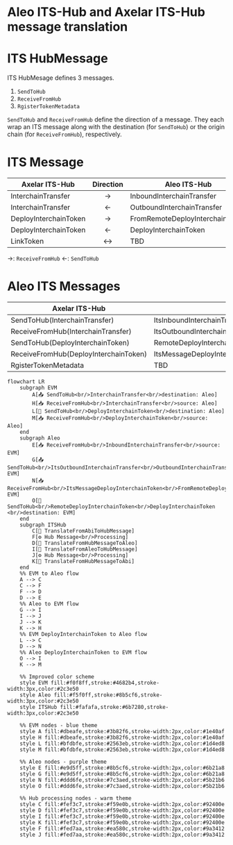 # Aleo ITS-Hub and Axelar ITS-Hub message translation

# ITS HubMessage

ITS HubMesage defines 3 messages.

1. `SendToHub`
1. `ReceiveFromHub`
1. `RgisterTokenMetadata`

`SendToHub` and `ReceiveFromHub` define the direction of a message. They each wrap an ITS message along with the destination (for `SendToHub`) or the origin chain (for `ReceiveFromHub`), respectively.

# ITS Message

| Axelar ITS-Hub        | Direction | Aleo ITS-Hub                    |
| --------------------- | :-------: | ------------------------------- |
| InterchainTransfer    |    ->     | InboundInterchainTransfer      |
| InterchainTransfer    |    <-     | OutboundInterchainTransfer      |
| DeployInterchainToken |    ->     | FromRemoteDeployInterchainToken |
| DeployInterchainToken |    <-     | DeployInterchainToken           |
| LinkToken             |    <->    | TBD                             |

->: `ReceiveFromHub`
<-: `SendToHub`

# Aleo ITS Messages

| Axelar ITS-Hub                        | Aleo ITS-Hub                                                     |
| ------------------------------------- | ---------------------------------------------------------------- |
| SendToHub(InterchainTransfer)         | ItsInboundInterchainTransfer                                    |
| ReceiveFromHub(InterchainTransfer)    | ItsOutboundInterchainTransfer                                    |
| SendToHub(DeployInterchainToken)      | RemoteDeployInterchainToken(DeployInterchainToken)               |
| ReceiveFromHub(DeployInterchainToken) | ItsMessageDeployInterchainToken(FromRemoteDeployInterchainToken) |
| RgisterTokenMetadata                  | TBD                                                              |

```mermaid
flowchart LR
    subgraph EVM
        A[📤 SendToHub<br/>InterchainTransfer<br/>destination: Aleo]
        H[📥 ReceiveFromHub<br/>InterchainTransfer<br/>source: Aleo]
        L[🚀 SendToHub<br/>DeployInterchainToken<br/>destination: Aleo]
        M[📥 ReceiveFromHub<br/>DeployInterchainToken<br/>source: Aleo]
    end
    subgraph Aleo
        E[📥 ReceiveFromHub<br/>InboundInterchainTransfer<br/>source: EVM]
        G[📤 SendToHub<br/>ItsOutboundInterchainTransfer<br/>OutboundInterchainTransfer<br/>destination: EVM]
        N[📥 ReceiveFromHub<br/>ItsMessageDeployInterchainToken<br/>FromRemoteDeployInterchainToken<br/>source: EVM]
        O[🚀 SendToHub<br/>RemoteDeployInterchainToken<br/>DeployInterchainToken <br/>destination: EVM]
    end
    subgraph ITSHub
        C[🔄 TranslateFromAbiToHubMessage]
        F[⚙️ Hub Message<br/>Processing]
        D[🔄 TranslateFromHubMessageToAleo]
        I[🔄 TranslateFromAleoToHubMessage]
        J[⚙️ Hub Message<br/>Processing]
        K[🔄 TranslateFromHubMessageToAbi]
    end
    %% EVM to Aleo flow
    A --> C
    C --> F
    F --> D
    D --> E
    %% Aleo to EVM flow
    G --> I
    I --> J
    J --> K
    K --> H
    %% EVM DeployInterchainToken to Aleo flow
    L --> C
    D --> N
    %% Aleo DeployInterchainToken to EVM flow
    O --> I
    K --> M

    %% Improved color scheme
    style EVM fill:#f0f8ff,stroke:#4682b4,stroke-width:3px,color:#2c3e50
    style Aleo fill:#f5f0ff,stroke:#8b5cf6,stroke-width:3px,color:#2c3e50
    style ITSHub fill:#fafafa,stroke:#6b7280,stroke-width:3px,color:#2c3e50

    %% EVM nodes - blue theme
    style A fill:#dbeafe,stroke:#3b82f6,stroke-width:2px,color:#1e40af
    style H fill:#dbeafe,stroke:#3b82f6,stroke-width:2px,color:#1e40af
    style L fill:#bfdbfe,stroke:#2563eb,stroke-width:2px,color:#1d4ed8
    style M fill:#bfdbfe,stroke:#2563eb,stroke-width:2px,color:#1d4ed8

    %% Aleo nodes - purple theme
    style E fill:#e9d5ff,stroke:#8b5cf6,stroke-width:2px,color:#6b21a8
    style G fill:#e9d5ff,stroke:#8b5cf6,stroke-width:2px,color:#6b21a8
    style N fill:#ddd6fe,stroke:#7c3aed,stroke-width:2px,color:#5b21b6
    style O fill:#ddd6fe,stroke:#7c3aed,stroke-width:2px,color:#5b21b6

    %% Hub processing nodes - warm theme
    style C fill:#fef3c7,stroke:#f59e0b,stroke-width:2px,color:#92400e
    style D fill:#fef3c7,stroke:#f59e0b,stroke-width:2px,color:#92400e
    style I fill:#fef3c7,stroke:#f59e0b,stroke-width:2px,color:#92400e
    style K fill:#fef3c7,stroke:#f59e0b,stroke-width:2px,color:#92400e
    style F fill:#fed7aa,stroke:#ea580c,stroke-width:2px,color:#9a3412
    style J fill:#fed7aa,stroke:#ea580c,stroke-width:2px,color:#9a3412
```
